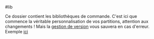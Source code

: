 #lib

Ce dossier contient les bibliothèques de commande. C'est ici que commence la véritable personnalisation de vos partitions, attention aux changements !
Mais la [gestion de version](https://git-scm.com/book/fr/v1/Démarrage-rapide-À-propos-de-la-gestion-de-version) vous sauvera en cas d'erreur.
Exemple [ici](http://localhost:32768/fr/_historique/00Partitions/projets/Maquette/lib/ReadMe.md)
